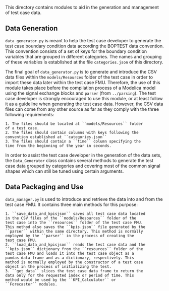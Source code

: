 This directory contains modules to aid in the generation and management of
test case data.

## Data Generation

``data_generator.py`` is meant to help the test case developer to generate
the test case boundary condition data according the BOPTEST data convention. 
This convention consists of a set of keys for the boundary condition variables 
that are grouped in different categories. The names and grouping of these 
variables is established at the file ``categories.json`` of this directory.

The final goal of ``data_generator.py`` is to generate and introduce the 
CSV data files within the ``models/Resources`` folder of the test case 
in order to import these data later within the test case FMU. 
Therefore, the use of this module takes place before the 
compilation process of a Modelica model using the signal exchange blocks and 
``parser`` (from ``../parsing``). 
The test case developer is strongly encouraged to use this 
module, or at least follow it as a guideline when generating the test case 
data. However, the CSV data files can come from any other source as far as 
they comply with the three following requirements:

	1. The files should be located at ``models/Resources`` folder
	of a test case.
	2. The files should contain columns with keys following the 
	convention established at ``categories.json``
	3. The files should contain a ``time`` column specifying the 
	time from the beginning of the year in seconds.

In order to assist the test case developer in the generation of the data 
sets, the ``Data_Generator`` class contains several methods to generate 
the test case data grouped by categories and covering most of the common 
signal shapes which can still be tuned using certain arguments. 

## Data Packaging and Use

``data_manager.py`` is used to introduce and 
retrieve the data into and from the test case FMU. It 
contains three main methods for this purpose:

	1. ``save_data_and_kpisjson`` saves all test case data located
	in the CSV files of the ``models/Resources`` folder of the 
	test case into the ``resources`` folder of the test case FMU.
	This method also saves the ``kpis.json`` file generated by the 
	``parser`` within the same directory. This method is normally 
	employed by the ``parser`` in the process of creating the 
	test case FMU.
	2. ``load_data_and_kpisjson`` reads the test case data and the 
	``kpis.json`` dictionary from the ``resources`` folder of the 	
	test case FMU and loads it into the test case object as a 
	pandas data frame and as a dictionary, respectively. This 
	method is normally employed by the constructor of a test case
	object in the process of initializing the test. 
	3. ``get_data`` slices the test case data frame to return the 
	data only for the requested index or period of time. This 
	method would be used by the ``KPI_Calculator`` or 
	``Forecaster`` modules. 

